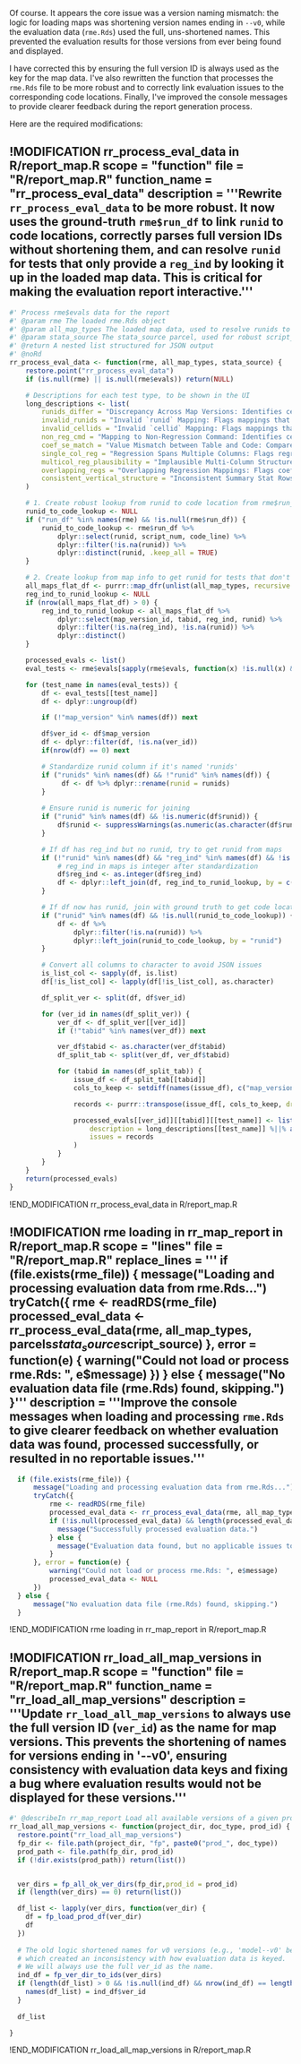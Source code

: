 Of course. It appears the core issue was a version naming mismatch: the logic for loading maps was shortening version names ending in `--v0`, while the evaluation data (`rme.Rds`) used the full, uns-shortened names. This prevented the evaluation results for those versions from ever being found and displayed.

I have corrected this by ensuring the full version ID is always used as the key for the map data. I've also rewritten the function that processes the `rme.Rds` file to be more robust and to correctly link evaluation issues to the corresponding code locations. Finally, I've improved the console messages to provide clearer feedback during the report generation process.

Here are the required modifications:

!MODIFICATION rr_process_eval_data in R/report_map.R
scope = "function"
file = "R/report_map.R"
function_name = "rr_process_eval_data"
description = '''Rewrite `rr_process_eval_data` to be more robust. It now uses the ground-truth `rme$run_df` to link `runid` to code locations, correctly parses full version IDs without shortening them, and can resolve `runid` for tests that only provide a `reg_ind` by looking it up in the loaded map data. This is critical for making the evaluation report interactive.'''
---
```r
#' Process rme$evals data for the report
#' @param rme The loaded rme.Rds object
#' @param all_map_types The loaded map data, used to resolve runids to code locations
#' @param stata_source The stata_source parcel, used for robust script_num joins
#' @return A nested list structured for JSON output
#' @noRd
rr_process_eval_data <- function(rme, all_map_types, stata_source) {
    restore.point("rr_process_eval_data")
    if (is.null(rme) || is.null(rme$evals)) return(NULL)

    # Descriptions for each test type, to be shown in the UI
    long_descriptions <- list(
        runids_differ = "Discrepancy Across Map Versions: Identifies cells mapped to different regression `runid`s by different AI versions, indicating areas of uncertainty.",
        invalid_runids = "Invalid `runid` Mapping: Flags mappings that point to a `runid` not found in the project's execution log. This is a critical integrity error.",
        invalid_cellids = "Invalid `cellid` Mapping: Flags mappings that reference a `cellid` that does not exist in the parsed table data. This indicates a hallucinated or malformed cell reference.",
        non_reg_cmd = "Mapping to Non-Regression Command: Identifies cells mapped to a non-regression command (e.g., `test`, `margins`). This is not necessarily an error but serves as an important note.",
        coef_se_match = "Value Mismatch between Table and Code: Compares numeric values from the table (coefficients/SEs) against the results from the mapped regression's output. Highlights discrepancies.",
        single_col_reg = "Regression Spans Multiple Columns: Flags regressions whose mapped cells span multiple columns without a clear structural reason (e.g., SEs in an adjacent column), which often indicates incorrect grouping.",
        multicol_reg_plausibility = "Implausible Multi-Column Structure: Flags multi-column regressions where every row has a value in only one column, suggesting an incorrect mapping structure.",
        overlapping_regs = "Overlapping Regression Mappings: Flags coefficient cells that have been mapped to more than one regression within the same map version, which is almost always an error.",
        consistent_vertical_structure = "Inconsistent Summary Stat Rows: Checks for consistent table structure by flagging summary statistics (e.g., 'Observations') that appear on different row numbers across columns of a single table."
    )

    # 1. Create robust lookup from runid to code location from rme$run_df (ground truth)
    runid_to_code_lookup <- NULL
    if ("run_df" %in% names(rme) && !is.null(rme$run_df)) {
        runid_to_code_lookup <- rme$run_df %>%
            dplyr::select(runid, script_num, code_line) %>%
            dplyr::filter(!is.na(runid)) %>%
            dplyr::distinct(runid, .keep_all = TRUE)
    }

    # 2. Create lookup from map info to get runid for tests that don't have it
    all_maps_flat_df <- purrr::map_dfr(unlist(all_map_types, recursive = FALSE), ~ if(!is.null(.x) && nrow(.x)>0) .x else NULL, .id = "map_version_id")
    reg_ind_to_runid_lookup <- NULL
    if (nrow(all_maps_flat_df) > 0) {
        reg_ind_to_runid_lookup <- all_maps_flat_df %>%
            dplyr::select(map_version_id, tabid, reg_ind, runid) %>%
            dplyr::filter(!is.na(reg_ind), !is.na(runid)) %>%
            dplyr::distinct()
    }

    processed_evals <- list()
    eval_tests <- rme$evals[sapply(rme$evals, function(x) !is.null(x) && NROW(x) > 0)]

    for (test_name in names(eval_tests)) {
        df <- eval_tests[[test_name]]
        df <- dplyr::ungroup(df)

        if (!"map_version" %in% names(df)) next

        df$ver_id <- df$map_version
        df <- dplyr::filter(df, !is.na(ver_id))
        if(nrow(df) == 0) next

        # Standardize runid column if it's named 'runids'
        if ("runids" %in% names(df) && !"runid" %in% names(df)) {
             df <- df %>% dplyr::rename(runid = runids)
        }
        
        # Ensure runid is numeric for joining
        if ("runid" %in% names(df) && !is.numeric(df$runid)) {
            df$runid <- suppressWarnings(as.numeric(as.character(df$runid)))
        }

        # If df has reg_ind but no runid, try to get runid from maps
        if (!"runid" %in% names(df) && "reg_ind" %in% names(df) && !is.null(reg_ind_to_runid_lookup)) {
            # reg_ind in maps is integer after standardization
            df$reg_ind <- as.integer(df$reg_ind)
            df <- dplyr::left_join(df, reg_ind_to_runid_lookup, by = c("map_version" = "map_version_id", "tabid", "reg_ind"))
        }

        # If df now has runid, join with ground truth to get code location
        if ("runid" %in% names(df) && !is.null(runid_to_code_lookup)) {
            df <- df %>%
                dplyr::filter(!is.na(runid)) %>%
                dplyr::left_join(runid_to_code_lookup, by = "runid")
        }

        # Convert all columns to character to avoid JSON issues
        is_list_col <- sapply(df, is.list)
        df[!is_list_col] <- lapply(df[!is_list_col], as.character)

        df_split_ver <- split(df, df$ver_id)

        for (ver_id in names(df_split_ver)) {
            ver_df <- df_split_ver[[ver_id]]
            if (!"tabid" %in% names(ver_df)) next

            ver_df$tabid <- as.character(ver_df$tabid)
            df_split_tab <- split(ver_df, ver_df$tabid)

            for (tabid in names(df_split_tab)) {
                issue_df <- df_split_tab[[tabid]]
                cols_to_keep <- setdiff(names(issue_df), c("map_version", "ver_id", "tabid"))

                records <- purrr::transpose(issue_df[, cols_to_keep, drop = FALSE])

                processed_evals[[ver_id]][[tabid]][[test_name]] <- list(
                    description = long_descriptions[[test_name]] %||% attr(df, "descr") %||% "",
                    issues = records
                )
            }
        }
    }
    return(processed_evals)
}
```
!END_MODIFICATION rr_process_eval_data in R/report_map.R

!MODIFICATION rme loading in rr_map_report in R/report_map.R
scope = "lines"
file = "R/report_map.R"
replace_lines = '''  if (file.exists(rme_file)) {
      message("Loading and processing evaluation data from rme.Rds...")
      tryCatch({
          rme <- readRDS(rme_file)
          processed_eval_data <- rr_process_eval_data(rme, all_map_types, parcels$stata_source$script_source)
      }, error = function(e) {
          warning("Could not load or process rme.Rds: ", e$message)
      })
  } else {
      message("No evaluation data file (rme.Rds) found, skipping.")
  }'''
description = '''Improve the console messages when loading and processing `rme.Rds` to give clearer feedback on whether evaluation data was found, processed successfully, or resulted in no reportable issues.'''
---
```r
  if (file.exists(rme_file)) {
      message("Loading and processing evaluation data from rme.Rds...")
      tryCatch({
          rme <- readRDS(rme_file)
          processed_eval_data <- rr_process_eval_data(rme, all_map_types, parcels$stata_source$script_source)
          if (!is.null(processed_eval_data) && length(processed_eval_data) > 0) {
            message("Successfully processed evaluation data.")
          } else {
            message("Evaluation data found, but no applicable issues to report after processing.")
          }
      }, error = function(e) {
          warning("Could not load or process rme.Rds: ", e$message)
          processed_eval_data <- NULL
      })
  } else {
      message("No evaluation data file (rme.Rds) found, skipping.")
  }
```
!END_MODIFICATION rme loading in rr_map_report in R/report_map.R

!MODIFICATION rr_load_all_map_versions in R/report_map.R
scope = "function"
file = "R/report_map.R"
function_name = "rr_load_all_map_versions"
description = '''Update `rr_load_all_map_versions` to always use the full version ID (`ver_id`) as the name for map versions. This prevents the shortening of names for versions ending in '--v0', ensuring consistency with evaluation data keys and fixing a bug where evaluation results would not be displayed for these versions.'''
---
```r
#' @describeIn rr_map_report Load all available versions of a given product.
rr_load_all_map_versions <- function(project_dir, doc_type, prod_id) {
  restore.point("rr_load_all_map_versions")
  fp_dir <- file.path(project_dir, "fp", paste0("prod_", doc_type))
  prod_path <- file.path(fp_dir, prod_id)
  if (!dir.exists(prod_path)) return(list())


  ver_dirs = fp_all_ok_ver_dirs(fp_dir,prod_id = prod_id)
  if (length(ver_dirs) == 0) return(list())

  df_list <- lapply(ver_dirs, function(ver_dir) {
    df = fp_load_prod_df(ver_dir)
    df
  })
  
  # The old logic shortened names for v0 versions (e.g., 'model--v0' became 'model'),
  # which created an inconsistency with how evaluation data is keyed.
  # We will always use the full ver_id as the name.
  ind_df = fp_ver_dir_to_ids(ver_dirs)
  if (length(df_list) > 0 && !is.null(ind_df) && nrow(ind_df) == length(df_list)) {
    names(df_list) = ind_df$ver_id
  }
  
  df_list

}
```
!END_MODIFICATION rr_load_all_map_versions in R/report_map.R
